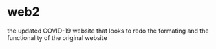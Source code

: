 # web2
the updated COVID-19 website that looks to redo the formating and the functionality of the original website 
